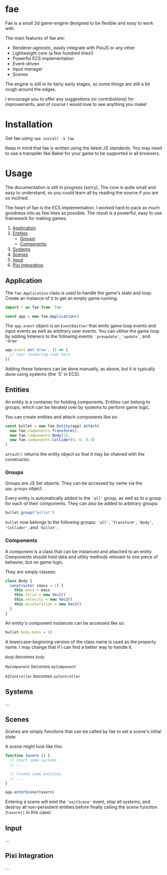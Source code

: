 # fae
Fae is a small 2d game-engine designed to be flexible and easy to work with.

The main features of fae are:

- Renderer-agnostic, easily integrate with PixiJS or any other
- Lightweight core (a few hundred lines!)
- Powerful ECS implementation
- Event-driven
- Input manager
- Scenes

The engine is still in its fairly early stages, so some things are still a bit rough around the edges.

I encourage you to offer any suggestions (or contributions) for improvements, and of course I would love to see anything you make!

# Installation
Get fae using `npm install -S fae`

Keep in mind that fae is written using the latest JS standards. You may need to use a transpiler like Babel for your game to be supported in all browsers.

# Usage
The documentation is still in progress (sorry). The core is quite small and easy to understand, so you could learn all by reading the source if you are so inclined.

The heart of fae is the ECS implementation. I worked hard to pack as much goodness into as few lines as possible. The result is a powerful, easy to use framework for making games.

1. [Application](#application)
2. [Entities](#entities)
    - [Groups](#groups)
    - [Components](#components)
3. [Systems](#systems)
4. [Scenes](#scenes)
5. [Input](#input)
6. [Pixi Integration](#pixi-integration)

## Application
The `fae.Application` class is used to handle the game's state and loop. Create an instance of it to get an empty game running.

```javascript
import * as fae from 'fae'

const app = new fae.Application()
```

The `app.event` object is an `EventEmitter` that emits game loop events and input events as well as arbitrary user events. You can utilise the game loop by adding listeners to the following events: `'preupdate'`, `'update'`, and `'draw'`

```javascript
app.event.on('draw', () => {
  // Your rendering code here
})
```

Adding these listeners can be done manually, as above, but it is typically done using systems (the 'S' in ECS).

## Entities
An entity is a container for holding components. Entities can belong to groups, which can be iterated over by systems to perform game logic.

You can create entities and attach components like so:
```javascript
const bullet = new fae.Entity(app).attach(
  new fae.components.Transform(),
  new fae.components.Body(1),
  new fae.components.Collider(8, 8, 0.5)
)
```
`attach()` returns the entity object so that it may be chained with the constructor.

### Groups
Groups are JS Set objects. They can be accessed by name via the `app.groups` object.

Every entity is automatically added to the `'all'` group, as well as to a group for each of their components. They can also be added to arbitrary groups:
```javascript
bullet.group('bullet')
```

`bullet` now belongs to the following groups: `'all'`, `'Transform'`, `'Body'`, `'Collider'`, and `'bullet'`.

### Components
A component is a class that can be instanced and attached to an entity. Components should hold data and utility methods relevant to one piece of behavior, but no game logic.

They are simply classes:
```javascript
class Body {
  constructor (mass = 1) {
    this.mass = mass
    this.force = new Vec2()
    this.velocity = new Vec2()
    this.acceleration = new Vec2()
  }
}
```

An entity's component instances can be accessed like so:
```javascript
bullet.body.mass = 10
```
A lowercase-beginning version of the class name is used as the property name. I may change that if I can find a better way to handle it.

*`Body` becomes `body`*

*`MyComponent` becomes `myComponent`*

*`AIController` becomes `aiController`*

## Systems
...

## Scenes
Scenes are simply functions that can be called by fae to set a scene's initial state.

A scene might look like this:
```javascript
function tavern () {
  // Start some systems
  // ...

  // Create some entities
  // ...
}

app.enterScene(tavern)
```

Entering a scene will emit the `'exitScene'` event, stop all systems, and destroy all non-persistent entities before finally calling the scene function. (`tavern()` in this case)

## Input
...

## Pixi Integration
...
